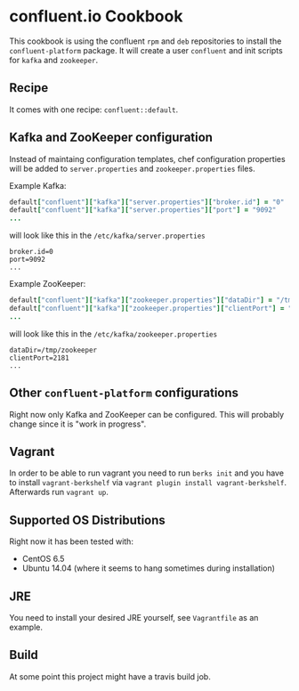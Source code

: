 # confluent.io Cookbook
This cookbook is using the confluent `rpm` and `deb` repositories to install the `confluent-platform` package. It will create a user `confluent` and init scripts for `kafka` and `zookeeper`.  

## Recipe
It comes with one recipe: `confluent::default`.

## Kafka and ZooKeeper configuration
Instead of maintaing configuration templates, chef configuration properties will be added to `server.properties` and `zookeeper.properties` files.

Example Kafka:
```ruby
default["confluent"]["kafka"]["server.properties"]["broker.id"] = "0"
default["confluent"]["kafka"]["server.properties"]["port"] = "9092"
...
```
will look like this in the `/etc/kafka/server.properties`
```
broker.id=0
port=9092
...
```

Example ZooKeeper:
```ruby
default["confluent"]["kafka"]["zookeeper.properties"]["dataDir"] = "/tmp/zookeeper"
default["confluent"]["kafka"]["zookeeper.properties"]["clientPort"] = "2181"
...
```

will look like this in the `/etc/kafka/zookeeper.properties`
```
dataDir=/tmp/zookeeper
clientPort=2181
...
```

## Other `confluent-platform` configurations
Right now only Kafka and ZooKeeper can be configured. This will probably change since it is "work in progress".

## Vagrant
In order to be able to run vagrant you need to run `berks init` and you have to install `vagrant-berkshelf` via `vagrant plugin install vagrant-berkshelf`. Afterwards run `vagrant up`.

## Supported OS Distributions
Right now it has been tested with:
 - CentOS 6.5
 - Ubuntu 14.04 (where it seems to hang sometimes during installation)

## JRE
You need to install your desired JRE yourself, see `Vagrantfile` as an example.

## Build
At some point this project might have a travis build job.

